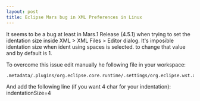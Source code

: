 ```yaml
---
layout: post
title: Eclipse Mars bug in XML Preferences in Linux
---
```


It seems to be a bug at least in Mars.1 Release (4.5.1) when trying to set the identation size inside XML > XML Files > Editor dialog. It's imposible identation size when ident using spaces is selected. to change that value and by default is 1.

To overcome this issue edit manually he following file in your workspace:
    
    .metadata/.plugins/org.eclipse.core.runtime/.settings/org.eclipse.wst.xml.core.prefs

And add the following line (if you want 4 char for your indentation):
indentationSize=4